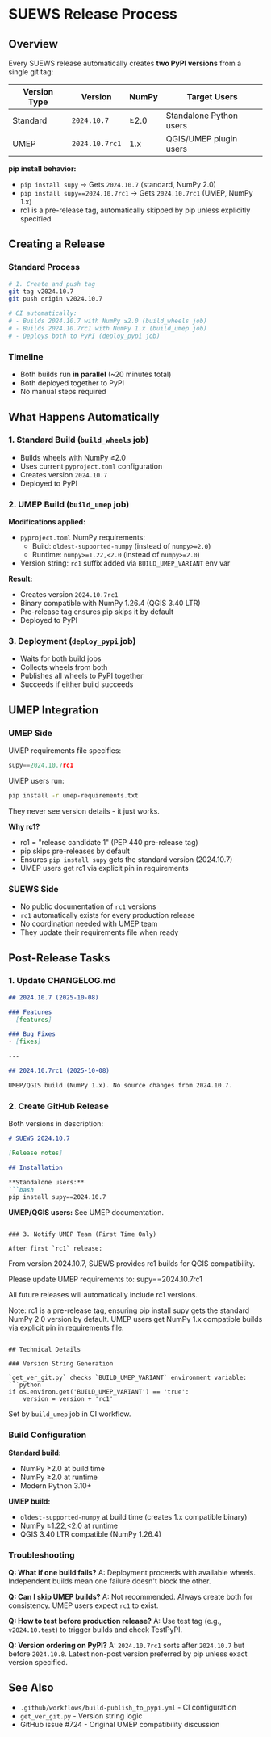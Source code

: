 # SUEWS Release Process

## Overview

Every SUEWS release automatically creates **two PyPI versions** from a single git tag:

| Version Type | Version | NumPy | Target Users |
|--------------|---------|-------|--------------|
| Standard | `2024.10.7` | ≥2.0 | Standalone Python users |
| UMEP | `2024.10.7rc1` | 1.x | QGIS/UMEP plugin users |

**pip install behavior:**
- `pip install supy` → Gets `2024.10.7` (standard, NumPy 2.0)
- `pip install supy==2024.10.7rc1` → Gets `2024.10.7rc1` (UMEP, NumPy 1.x)
- rc1 is a pre-release tag, automatically skipped by pip unless explicitly specified

## Creating a Release

### Standard Process

```bash
# 1. Create and push tag
git tag v2024.10.7
git push origin v2024.10.7

# CI automatically:
# - Builds 2024.10.7 with NumPy ≥2.0 (build_wheels job)
# - Builds 2024.10.7rc1 with NumPy 1.x (build_umep job)
# - Deploys both to PyPI (deploy_pypi job)
```

### Timeline

- Both builds run **in parallel** (~20 minutes total)
- Both deployed together to PyPI
- No manual steps required

## What Happens Automatically

### 1. Standard Build (`build_wheels` job)

- Builds wheels with NumPy ≥2.0
- Uses current `pyproject.toml` configuration
- Creates version `2024.10.7`
- Deployed to PyPI

### 2. UMEP Build (`build_umep` job)

**Modifications applied:**
- `pyproject.toml` NumPy requirements:
  - Build: `oldest-supported-numpy` (instead of `numpy>=2.0`)
  - Runtime: `numpy>=1.22,<2.0` (instead of `numpy>=2.0`)
- Version string: `rc1` suffix added via `BUILD_UMEP_VARIANT` env var

**Result:**
- Creates version `2024.10.7rc1`
- Binary compatible with NumPy 1.26.4 (QGIS 3.40 LTR)
- Pre-release tag ensures pip skips it by default
- Deployed to PyPI

### 3. Deployment (`deploy_pypi` job)

- Waits for both build jobs
- Collects wheels from both
- Publishes all wheels to PyPI together
- Succeeds if either build succeeds

## UMEP Integration

### UMEP Side

UMEP requirements file specifies:
```python
supy==2024.10.7rc1
```

UMEP users run:
```bash
pip install -r umep-requirements.txt
```

They never see version details - it just works.

**Why rc1?**
- rc1 = "release candidate 1" (PEP 440 pre-release tag)
- pip skips pre-releases by default
- Ensures `pip install supy` gets the standard version (2024.10.7)
- UMEP users get rc1 via explicit pin in requirements

### SUEWS Side

- No public documentation of `rc1` versions
- `rc1` automatically exists for every production release
- No coordination needed with UMEP team
- They update their requirements file when ready

## Post-Release Tasks

### 1. Update CHANGELOG.md

```markdown
## 2024.10.7 (2025-10-08)

### Features
- [features]

### Bug Fixes
- [fixes]

---

## 2024.10.7rc1 (2025-10-08)

UMEP/QGIS build (NumPy 1.x). No source changes from 2024.10.7.
```

### 2. Create GitHub Release

Both versions in description:
```markdown
# SUEWS 2024.10.7

[Release notes]

## Installation

**Standalone users:**
```bash
pip install supy==2024.10.7
```

**UMEP/QGIS users:**
See UMEP documentation.
```

### 3. Notify UMEP Team (First Time Only)

After first `rc1` release:
```
From version 2024.10.7, SUEWS provides rc1 builds for QGIS compatibility.

Please update UMEP requirements to:
  supy==2024.10.7rc1

All future releases will automatically include rc1 versions.

Note: rc1 is a pre-release tag, ensuring pip install supy gets the
standard NumPy 2.0 version by default. UMEP users get NumPy 1.x
compatible builds via explicit pin in requirements file.
```

## Technical Details

### Version String Generation

`get_ver_git.py` checks `BUILD_UMEP_VARIANT` environment variable:
```python
if os.environ.get('BUILD_UMEP_VARIANT') == 'true':
    version = version + 'rc1'
```

Set by `build_umep` job in CI workflow.

### Build Configuration

**Standard build:**
- NumPy ≥2.0 at build time
- NumPy ≥2.0 at runtime
- Modern Python 3.10+

**UMEP build:**
- `oldest-supported-numpy` at build time (creates 1.x compatible binary)
- NumPy ≥1.22,<2.0 at runtime
- QGIS 3.40 LTR compatible (NumPy 1.26.4)

### Troubleshooting

**Q: What if one build fails?**
A: Deployment proceeds with available wheels. Independent builds mean one failure doesn't block the other.

**Q: Can I skip UMEP builds?**
A: Not recommended. Always create both for consistency. UMEP users expect `rc1` to exist.

**Q: How to test before production release?**
A: Use test tag (e.g., `v2024.10.test`) to trigger builds and check TestPyPI.

**Q: Version ordering on PyPI?**
A: `2024.10.7rc1` sorts after `2024.10.7` but before `2024.10.8`. Latest non-post version preferred by pip unless exact version specified.

## See Also

- `.github/workflows/build-publish_to_pypi.yml` - CI configuration
- `get_ver_git.py` - Version string logic
- GitHub issue #724 - Original UMEP compatibility discussion
